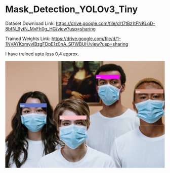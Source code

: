 # Mask_Detection_YOLOv3_Tiny

Dataset Download Link: https://drive.google.com/file/d/17tBz1tFNKLqD-8bfN_9ytN_MvFh0g_HG/view?usp=sharing

Trained Weights Link: https://drive.google.com/file/d/1-1NVAYKxmyvIBzgFDpE1z0nA_Sl7WBUH/view?usp=sharing

I have trained upto loss 0.4 approx.

![Detections](/detections/1.png)
